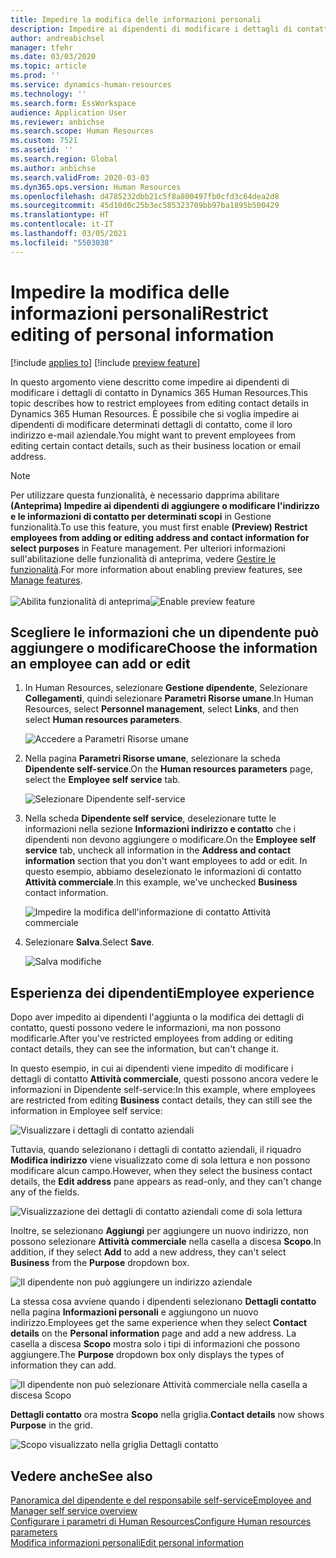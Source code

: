 ```yaml
---
title: Impedire la modifica delle informazioni personali
description: Impedire ai dipendenti di modificare i dettagli di contatto in Dynamics 365 Human Resources.
author: andreabichsel
manager: tfehr
ms.date: 03/03/2020
ms.topic: article
ms.prod: ''
ms.service: dynamics-human-resources
ms.technology: ''
ms.search.form: EssWorkspace
audience: Application User
ms.reviewer: anbichse
ms.search.scope: Human Resources
ms.custom: 7521
ms.assetid: ''
ms.search.region: Global
ms.author: anbichse
ms.search.validFrom: 2020-03-03
ms.dyn365.ops.version: Human Resources
ms.openlocfilehash: d4785232dbb21c5f8a800497fb0cfd3c64dea2d8
ms.sourcegitcommit: 45d10d0c25b3ec585323709bb97ba1895b500429
ms.translationtype: HT
ms.contentlocale: it-IT
ms.lasthandoff: 03/05/2021
ms.locfileid: "5503038"
---
```

# <a name="restrict-editing-of-personal-information"></a><span data-ttu-id="3e1de-103">Impedire la modifica delle informazioni personali</span><span class="sxs-lookup"><span data-stu-id="3e1de-103">Restrict editing of personal information</span></span>

[!include [applies to](../includes/applies-to-hr.md)]
[!include [preview feature](./includes/preview-feature.md)]

<span data-ttu-id="3e1de-104">In questo argomento viene descritto come impedire ai dipendenti di modificare i dettagli di contatto in Dynamics 365 Human Resources.</span><span class="sxs-lookup"><span data-stu-id="3e1de-104">This topic describes how to restrict employees from editing contact details in Dynamics 365 Human Resources.</span></span> <span data-ttu-id="3e1de-105">È possibile che si voglia impedire ai dipendenti di modificare determinati dettagli di contatto, come il loro indirizzo e-mail aziendale.</span><span class="sxs-lookup"><span data-stu-id="3e1de-105">You might want to prevent employees from editing certain contact details, such as their business location or email address.</span></span>

> [!NOTE]
> <span data-ttu-id="3e1de-106">Per utilizzare questa funzionalità, è necessario dapprima abilitare **(Anteprima) Impedire ai dipendenti di aggiungere o modificare l'indirizzo e le informazioni di contatto per determinati scopi** in Gestione funzionalità.</span><span class="sxs-lookup"><span data-stu-id="3e1de-106">To use this feature, you must first enable **(Preview) Restrict employees from adding or editing address and contact information for select purposes** in Feature management.</span></span> <span data-ttu-id="3e1de-107">Per ulteriori informazioni sull'abilitazione delle funzionalità di anteprima, vedere [Gestire le funzionalità](hr-admin-manage-features.md).</span><span class="sxs-lookup"><span data-stu-id="3e1de-107">For more information about enabling preview features, see [Manage features](hr-admin-manage-features.md).</span></span><br><br><span data-ttu-id="3e1de-108">![Abilita funzionalità di anteprima](./media/hr-employee-self-service-restrict-enable.png)</span><span class="sxs-lookup"><span data-stu-id="3e1de-108">![Enable preview feature](./media/hr-employee-self-service-restrict-enable.png)</span></span>

## <a name="choose-the-information-an-employee-can-add-or-edit"></a><span data-ttu-id="3e1de-109">Scegliere le informazioni che un dipendente può aggiungere o modificare</span><span class="sxs-lookup"><span data-stu-id="3e1de-109">Choose the information an employee can add or edit</span></span>

1. <span data-ttu-id="3e1de-110">In Human Resources, selezionare **Gestione dipendente**, Selezionare **Collegamenti**, quindi selezionare **Parametri Risorse umane**.</span><span class="sxs-lookup"><span data-stu-id="3e1de-110">In Human Resources, select **Personnel management**, select **Links**, and then select **Human resources parameters**.</span></span>

   ![Accedere a Parametri Risorse umane](./media/hr-employee-self-service-human-resources-parameters.png)

2. <span data-ttu-id="3e1de-112">Nella pagina **Parametri Risorse umane**, selezionare la scheda **Dipendente self-service**.</span><span class="sxs-lookup"><span data-stu-id="3e1de-112">On the **Human resources parameters** page, select the **Employee self service** tab.</span></span>

   ![Selezionare Dipendente self-service](./media/hr-employee-self-service-tab.png)

3. <span data-ttu-id="3e1de-114">Nella scheda **Dipendente self service**, deselezionare tutte le informazioni nella sezione **Informazioni indirizzo e contatto** che i dipendenti non devono aggiungere o modificare.</span><span class="sxs-lookup"><span data-stu-id="3e1de-114">On the **Employee self service** tab, uncheck all information in the **Address and contact information** section that you don't want employees to add or edit.</span></span> <span data-ttu-id="3e1de-115">In questo esempio, abbiamo deselezionato le informazioni di contatto **Attività commerciale**.</span><span class="sxs-lookup"><span data-stu-id="3e1de-115">In this example, we've unchecked **Business** contact information.</span></span>

   ![Impedire la modifica dell'informazione di contatto Attività commerciale](./media/hr-employee-self-service-restrict-business.png)

4. <span data-ttu-id="3e1de-117">Selezionare **Salva**.</span><span class="sxs-lookup"><span data-stu-id="3e1de-117">Select **Save**.</span></span>

   ![Salva modifiche](./media/hr-employee-self-service-restrict-save.png)

## <a name="employee-experience"></a><span data-ttu-id="3e1de-119">Esperienza dei dipendenti</span><span class="sxs-lookup"><span data-stu-id="3e1de-119">Employee experience</span></span>

<span data-ttu-id="3e1de-120">Dopo aver impedito ai dipendenti l'aggiunta o la modifica dei dettagli di contatto, questi possono vedere le informazioni, ma non possono modificarle.</span><span class="sxs-lookup"><span data-stu-id="3e1de-120">After you've restricted employees from adding or editing contact details, they can see the information, but can't change it.</span></span>

<span data-ttu-id="3e1de-121">In questo esempio, in cui ai dipendenti viene impedito di modificare i dettagli di contatto **Attività commerciale**, questi possono ancora vedere le informazioni in Dipendente self-service:</span><span class="sxs-lookup"><span data-stu-id="3e1de-121">In this example, where employees are restricted from editing **Business** contact details, they can still see the information in Employee self service:</span></span>

![Visualizzare i dettagli di contatto aziendali](./media/hr-employee-self-service-restrict-view.png)

<span data-ttu-id="3e1de-123">Tuttavia, quando selezionano i dettagli di contatto aziendali, il riquadro **Modifica indirizzo** viene visualizzato come di sola lettura e non possono modificare alcun campo.</span><span class="sxs-lookup"><span data-stu-id="3e1de-123">However, when they select the business contact details, the **Edit address** pane appears as read-only, and they can't change any of the fields.</span></span>

![Visualizzazione dei dettagli di contatto aziendali come di sola lettura](./media/hr-employee-self-service-restrict-read-only.png)

<span data-ttu-id="3e1de-125">Inoltre, se selezionano **Aggiungi** per aggiungere un nuovo indirizzo, non possono selezionare **Attività commerciale** nella casella a discesa **Scopo**.</span><span class="sxs-lookup"><span data-stu-id="3e1de-125">In addition, if they select **Add** to add a new address, they can't select **Business** from the **Purpose** dropdown box.</span></span>

![Il dipendente non può aggiungere un indirizzo aziendale](./media/hr-employee-self-service-restrict-add.png)

<span data-ttu-id="3e1de-127">La stessa cosa avviene quando i dipendenti selezionano **Dettagli contatto** nella pagina **Informazioni personali** e aggiungono un nuovo indirizzo.</span><span class="sxs-lookup"><span data-stu-id="3e1de-127">Employees get the same experience when they select **Contact details** on the **Personal information** page and add a new address.</span></span> <span data-ttu-id="3e1de-128">La casella a discesa **Scopo** mostra solo i tipi di informazioni che possono aggiungere.</span><span class="sxs-lookup"><span data-stu-id="3e1de-128">The **Purpose** dropdown box only displays the types of information they can add.</span></span> 

![Il dipendente non può selezionare Attività commerciale nella casella a discesa Scopo](./media/hr-employee-self-service-restrict-purpose.png)

<span data-ttu-id="3e1de-130">**Dettagli contatto** ora mostra **Scopo** nella griglia.</span><span class="sxs-lookup"><span data-stu-id="3e1de-130">**Contact details** now shows **Purpose** in the grid.</span></span>

![Scopo visualizzato nella griglia Dettagli contatto](./media/hr-employee-self-service-restrict-purpose-grid.png)

## <a name="see-also"></a><span data-ttu-id="3e1de-132">Vedere anche</span><span class="sxs-lookup"><span data-stu-id="3e1de-132">See also</span></span>

[<span data-ttu-id="3e1de-133">Panoramica del dipendente e del responsabile self-service</span><span class="sxs-lookup"><span data-stu-id="3e1de-133">Employee and Manager self service overview</span></span>](hr-employee-manager-self-service-overview.md)<br>
[<span data-ttu-id="3e1de-134">Configurare i parametri di Human Resources</span><span class="sxs-lookup"><span data-stu-id="3e1de-134">Configure Human resources parameters</span></span>](hr-setup-parameters.md)<br>
[<span data-ttu-id="3e1de-135">Modifica informazioni personali</span><span class="sxs-lookup"><span data-stu-id="3e1de-135">Edit personal information</span></span>](hr-employee-manager-self-service-edit-personal-information.md)